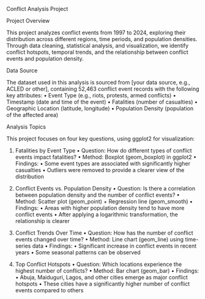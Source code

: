 Conflict Analysis Project

Project Overview

This project analyzes conflict events from 1997 to 2024, exploring their distribution across different regions, time periods, and population densities. Through data cleaning, statistical analysis, and visualization, we identify conflict hotspots, temporal trends, and the relationship between conflict events and population density.

Data Source

The dataset used in this analysis is sourced from [your data source, e.g., ACLED or other], containing 52,463 conflict event records with the following key attributes:
	•	Event Type (e.g., riots, protests, armed conflicts)
	•	Timestamp (date and time of the event)
	•	Fatalities (number of casualties)
	•	Geographic Location (latitude, longitude)
	•	Population Density (population of the affected area)

Analysis Topics

This project focuses on four key questions, using ggplot2 for visualization:

1. Fatalities by Event Type
	•	Question: How do different types of conflict events impact fatalities?
	•	Method: Boxplot (geom_boxplot) in ggplot2
	•	Findings:
	•	Some event types are associated with significantly higher casualties
	•	Outliers were removed to provide a clearer view of the distribution

2. Conflict Events vs. Population Density
	•	Question: Is there a correlation between population density and the number of conflict events?
	•	Method: Scatter plot (geom_point) + Regression line (geom_smooth)
	•	Findings:
	•	Areas with higher population density tend to have more conflict events
	•	After applying a logarithmic transformation, the relationship is clearer

3. Conflict Trends Over Time
	•	Question: How has the number of conflict events changed over time?
	•	Method: Line chart (geom_line) using time-series data
	•	Findings:
	•	Significant increase in conflict events in recent years
	•	Some seasonal patterns can be observed

4. Top Conflict Hotspots
	•	Question: Which locations experience the highest number of conflicts?
	•	Method: Bar chart (geom_bar)
	•	Findings:
	•	Abuja, Maiduguri, Lagos, and other cities emerge as major conflict hotspots
	•	These cities have a significantly higher number of conflict events compared to others
